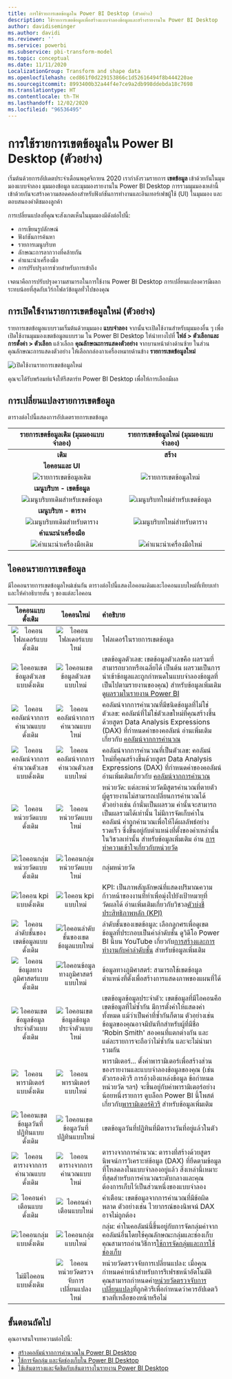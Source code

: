 ```yaml
---
title: การใช้รายการเขตข้อมูลใน Power BI Desktop (ตัวอย่าง)
description: ใช้รายการเขตข้อมูลเพื่อสร้างแบบจำลองข้อมูลและสร้างรายงานใน Power BI Desktop
author: davidiseminger
ms.author: davidi
ms.reviewer: ''
ms.service: powerbi
ms.subservice: pbi-transform-model
ms.topic: conceptual
ms.date: 11/11/2020
LocalizationGroup: Transform and shape data
ms.openlocfilehash: ced861f0d229153866c1d52616494f8b444220ae
ms.sourcegitcommit: 8993400b32a44f4e7ce9a2db998ddebda18c7698
ms.translationtype: HT
ms.contentlocale: th-TH
ms.lasthandoff: 12/02/2020
ms.locfileid: "96536495"
---
```

# <a name="using-the-field-list-in-power-bi-desktop-preview"></a>การใช้รายการเขตข้อมูลใน Power BI Desktop (ตัวอย่าง)

เริ่มต้นด้วยการอัปเดตประจำเดือนพฤศจิกายน 2020 เรากำลังรวมรายการ **เขตข้อมูล** เข้าด้วยกันในมุมมองแบบจำลอง มุมมองข้อมูล และมุมมองรายงานใน Power BI Desktop การรวมมุมมองเหล่านี้เข้าด้วยกันจะสร้างความสอดคล้องสำหรับฟังก์ชันการทำงานและอินเทอร์เฟซผู้ใช้ (UI) ในมุมมอง และตอบสนองคำติชมองลูกค้า

การเปลี่ยนแปลงที่คุณจะสังเกตเห็นในมุมมองมีดังต่อไปนี้:

* การเขียนรูปลักษณ์
* ฟังก์ชันการค้นหา
* รายการเมนูบริบท
* ลักษณะการลากวางที่คล้ายกัน
* คำแนะนำเครื่องมือ
* การปรับปรุงการช่วยสำหรับการเข้าถึง

เจตนาคือการปรับปรุงความสามารถในการใช้งาน Power BI Desktop การเปลี่ยนแปลงควรมีผลกระทบน้อยที่สุดกับเวิร์กโฟลว์ข้อมูลทั่วไปของคุณ

## <a name="enabling-the-new-field-list-preview"></a>การเปิดใช้งานรายการเขตข้อมูลใหม่ (ตัวอย่าง)

รายการเขตข้อมูลแบบรวมเริ่มต้นด้วยมุมมอง **แบบจำลอง** จากนั้นจะเปิดใช้งานสำหรับมุมมองอื่น ๆ เพื่อเปิดใช้งานมุมมองเขตข้อมูลแบบรวม ใน Power BI Desktop ให้นำทางไปที่ **ไฟล์ > ตัวเลือกและการตั้งค่า > ตัวเลือก** แล้วเลือก **คุณลักษณะการแสดงตัวอย่าง** จากบานหน้าต่างด้านซ้าย ในส่วนคุณลักษณะการแสดงตัวอย่าง ให้เลือกกล่องกาเครื่องหมายด้านข้าง **รายการเขตข้อมูลใหม่**

![เปิดใช้งานรายการเขตข้อมูลใหม่](media/desktop-field-list/field-list-01.png)

คุณจะได้รับพร้อมท์แจ้งให้รีสตาร์ท Power BI Desktop เพื่อให้การเลือกมีผล

## <a name="field-list-changes"></a>การเปลี่ยนแปลงรายการเขตข้อมูล

ตารางต่อไปนี้แสดงการอัปเดตรายการเขตข้อมูล 


|**รายการเขตข้อมูลเดิม (มุมมองแบบจำลอง)**  | **รายการเขตข้อมูลใหม่ (มุมมองแบบจำลอง)**  |
|:---------:|:---------:|
|**เดิม** |**สร้าง** |
|**ไอคอนและ UI**       ||
|![รายการเขตข้อมูลเดิม](media/desktop-field-list/field-list-01a.png)     |![รายการเขตข้อมูลใหม่](media/desktop-field-list/field-list-01b.png)    |
|**เมนูบริบท - เขตข้อมูล**       ||
|![เมนูบริบทเดิมสำหรับเขตข้อมูล](media/desktop-field-list/field-list-02a.png)     |![เมนูบริบทใหม่สำหรับเขตข้อมูล](media/desktop-field-list/field-list-02b.png)    |
|**เมนูบริบท - ตาราง**       ||
|![เมนูบริบทเดิมสำหรับตาราง](media/desktop-field-list/field-list-03a.png)     |![เมนูบริบทใหม่สำหรับตาราง](media/desktop-field-list/field-list-03b.png)    |
|**คำแนะนำเครื่องมือ**       ||
|![คำแนะนำเครื่องมือเดิม](media/desktop-field-list/field-list-04a.png)     |![คำแนะนำเครื่องมือใหม่](media/desktop-field-list/field-list-04b.png)    |

## <a name="field-list-icons"></a>ไอคอนรายการเขตข้อมูล

มีไอคอนรายการเขตข้อมูลใหม่เช่นกัน ตารางต่อไปนี้แสดงไอคอนเดิมและไอคอนแบบใหม่ที่เทียบเท่า และให้คำอธิบายสั้น ๆ ของแต่ละไอคอน 


|ไอคอนแบบดั้งเดิม  |ไอคอนใหม่  |คำอธิบาย  |
|:---------:|:---------:|:---------|
|![ไอคอนโฟลเดอร์แบบดั้งเดิม](media/desktop-field-list/field-list-05a.png)     |![ไอคอนโฟลเดอร์แบบใหม่](media/desktop-field-list/field-list-05b.png)           |โฟลเดอร์ในรายการเขตข้อมูล         |
|![ไอคอนเขตข้อมูลตัวเลขแบบดั้งเดิม](media/desktop-field-list/field-list-06a.png)     |![ไอคอนเขตข้อมูลตัวเลขแบบใหม่](media/desktop-field-list/field-list-06b.png)         |เขตข้อมูลตัวเลข: เขตข้อมูลตัวเลขคือ ผลรวมที่สามารถบวกหรือเฉลี่ยได้ เป็นต้น ผลรวมเป็นการนำเข้าข้อมูลและถูกกำหนดในแบบจำลองข้อมูลที่เป็นไปตามรายงานของคุณ) สำหรับข้อมูลเพิ่มเติม ดู[ผลรวมในรายงาน Power BI](../create-reports/service-aggregates.md)         |
|![ไอคอนคอลัมน์จากการคำนวณแบบดั้งเดิม](media/desktop-field-list/field-list-07a.png)     |![ไอคอนคอลัมน์จากการคำนวณแบบใหม่](media/desktop-field-list/field-list-07b.png)         |คอลัมน์จากการคำนวณที่มีชนิดข้อมูลที่ไม่ใช่ตัวเลข: คอลัมน์ที่ไม่ใช่ตัวเลขใหม่ที่คุณสร้างขึ้นด้วยสูตร Data Analysis Expressions (DAX) ที่กำหนดค่าของคอลัมน์ อ่านเพิ่มเติมเกี่ยวกับ [คอลัมน์จากการคำนวณ](desktop-calculated-columns.md)        |
|![ไอคอนคอลัมน์จากการคำนวณตัวเลขแบบดั้งเดิม](media/desktop-field-list/field-list-08a.png)     |![ไอคอนคอลัมน์จากการคำนวณตัวเลขแบบใหม่](media/desktop-field-list/field-list-08b.png)          |คอลัมน์จากการคำนวณที่เป็นตัวเลข: คอลัมน์ใหม่ที่คุณสร้างขึ้นด้วยสูตร Data Analysis Expressions (DAX) ที่กำหนดค่าของคอลัมน์ อ่านเพิ่มเติมเกี่ยวกับ [คอลัมน์จากการคำนวณ](desktop-calculated-columns.md)         |
|![ไอคอนหน่วยวัดแบบดั้งเดิม](media/desktop-field-list/field-list-09a.png)     |![ไอคอนหน่วยวัดแบบใหม่](media/desktop-field-list/field-list-09b.png)          |หน่วยวัด: แต่ละหน่วยวัดมีสูตรคำนวณที่ตายตัว ผู้ดูรายงานไม่สามารถเปลี่ยนการคำนวณได้ ตัวอย่างเช่น ถ้านั่นเป็นผลรวม ค่านั้นจะสามารถเป็นผลรวมได้เท่านั้น ไม่มีการจัดเก็บค่าในคอลัมน์ ค่าถูกคำนวณเพื่อให้ได้ผลลัพธ์อย่างรวดเร็ว ซึ่งขึ้นอยู่กับตำแหน่งที่ตั้งของค่าเหล่านั้นในวิชวลเท่านั้น สำหรับข้อมูลเพิ่มเติม อ่าน [การทำความเข้าใจเกี่ยวกับหน่วยวัด](desktop-measures.md)         |
|![ไอคอนกลุ่มหน่วยวัดแบบดั้งเดิม](media/desktop-field-list/field-list-10a.png)     |![ไอคอนกลุ่มหน่วยวัดแบบใหม่](media/desktop-field-list/field-list-10b.png)         |กลุ่มหน่วยวัด         |
|![ไอคอน kpi แบบดั้งเดิม](media/desktop-field-list/field-list-11a.png)     |![ไอคอน kpi แบบใหม่](media/desktop-field-list/field-list-11b.png)         |KPI: เป็นภาพสัญลักษณ์ที่แสดงปริมาณความก้าวหน้าของงานที่ทำเพื่อมุ่งไปยังเป้าหมายที่วัดผลได้ อ่านเพิ่มเติมเกี่ยวกับวิชวล[ตัวบ่งชี้ประสิทธิภาพหลัก (KPI)](../visuals/power-bi-visualization-kpi.md)         |
|![ไอคอนลำดับชั้นของเขตข้อมูลแบบดั้งเดิม](media/desktop-field-list/field-list-12a.png)     |![ไอคอนลำดับชั้นของเขตข้อมูลแบบใหม่](media/desktop-field-list/field-list-12b.png)           |ลำดับชั้นของเขตข้อมูล: เลือกลูกศรเพื่อดูเขตข้อมูลที่ประกอบเป็นค่าลำดับชั้น ดูวิดีโอ Power BI นี้บน YouTube เกี่ยวกับ[การสร้างและการทำงานกับค่าลำดับชั้น](https://www.youtube.com/watch?v=q8WDUAiTGeU) สำหรับข้อมูลเพิ่มเติม         |
|![ไอคอนข้อมูลทางภูมิศาสตร์แบบดั้งเดิม](media/desktop-field-list/field-list-13a.png)     |![ไอคอนข้อมูลทางภูมิศาสตร์แบบใหม่](media/desktop-field-list/field-list-13b.png)         |ข้อมูลทางภูมิศาสตร์: สามารถใช้เขตข้อมูลตำแหน่งที่ตั้งเพื่อสร้างการแสดงภาพของแผนที่ได้         |
|![ไอคอนเขตข้อมูลข้อมูลประจำตัวแบบดั้งเดิม](media/desktop-field-list/field-list-14a.png)     |![ไอคอนเขตข้อมูลข้อมูลประจำตัวแบบใหม่](media/desktop-field-list/field-list-14b.png)          |เขตข้อมูลข้อมูลประจำตัว: เขตข้อมูลที่มีไอคอนคือเขตข้อมูลที่ไม่ซ้ำกัน มีการตั้งค่าให้แสดงค่าทั้งหมด แม้ว่าเป็นค่าที่ซ้ำกันก็ตาม ตัวอย่างเช่น ข้อมูลของคุณอาจมีบันทึกสำหรับผู้ที่มีชื่อ 'Robin Smith' สองคนที่แตกต่างกัน และแต่ละรายการจะถือว่าไม่ซ้ำกัน และจะไม่นำมารวมกัน         |
|![ไอคอนพารามิเตอร์แบบดั้งเดิม](media/desktop-field-list/field-list-15a.png)     |![ไอคอนพารามิเตอร์แบบใหม่](media/desktop-field-list/field-list-15b.png)          |พารามิเตอร์... ตั้งค่าพารามิเตอร์เพื่อสร้างส่วนของรายงานและแบบจำลองข้อมูลของคุณ (เช่น ตัวกรองคิวรี การอ้างอิงแหล่งข้อมูล ข้อกำหนดหน่วยวัด ฯลฯ) จะขึ้นอยู่กับค่าพารามิเตอร์อย่างน้อยหนึ่งรายการ ดูบล็อก Power BI นี้โพสต์เกี่ยวกับ[พารามิเตอร์คิวรี](https://powerbi.microsoft.com/blog/deep-dive-into-query-parameters-and-power-bi-templates/) สำหรับข้อมูลเพิ่มเติม         |
|![ไอคอนเขตข้อมูลวันที่ปฏิทินแบบดั้งเดิม](media/desktop-field-list/field-list-16a.png)     |![ไอคอนเขตข้อมูลวันที่ปฏิทินแบบใหม่](media/desktop-field-list/field-list-16b.png)         |เขตข้อมูลวันที่ปฏิทินที่มีตารางวันที่อยู่แล้วในตัว         |
|![ไอคอนตารางจากการคำนวณแบบดั้งเดิม](media/desktop-field-list/field-list-17a.png)     |![ไอคอนตารางจากการคำนวณแบบใหม่](media/desktop-field-list/field-list-17b.png)          |ตารางจากการคำนวณ: ตารางที่สร้างด้วยสูตรนิพจน์การวิเคราะห์ข้อมูล (DAX) ที่ยึดตามข้อมูลที่โหลดลงในแบบจำลองอยู่แล้ว สิ่งเหล่านี้เหมาะที่สุดสำหรับการคำนวณระดับกลางและคุณต้องการเก็บไว้เป็นส่วนหนึ่งของแบบจำลอง         |
|![ไอคอนคำเตือนแบบดั้งเดิม](media/desktop-field-list/field-list-18a.png)     |![ไอคอนคำเตือนแบบใหม่](media/desktop-field-list/field-list-18b.png)         |คำเตือน: เขตข้อมูลจากการคำนวณที่มีข้อผิดพลาด ตัวอย่างเช่น ไวยากรณ์ของนิพจน์ DAX อาจไม่ถูกต้อง         |
|![ไอคอนกลุ่มแบบดั้งเดิม](media/desktop-field-list/field-list-19a.png)     |![ไอคอนกลุ่มแบบใหม่](media/desktop-field-list/field-list-19b.png)         |กลุ่ม: ค่าในคอลัมน์นี้ขึ้นอยู่กับการจัดกลุ่มค่าจากคอลัมน์อื่นโดยใช้คุณลักษณะกลุ่มและช่องเก็บ คุณสามารถอ่านวิธีการ[ใช้การจัดกลุ่มและการใช้ช่องเก็บ](../create-reports/desktop-grouping-and-binning.md)         |
| ไม่มีไอคอนแบบดั้งเดิม    |![ไอคอนหน่วยวัดตรวจจับการเปลี่ยนแปลงใหม่](media/desktop-field-list/field-list-20b.png)          |หน่วยวัดตรวจจับการเปลี่ยนแปลง: เมื่อคุณกำหนดค่าหน้าสำหรับการรีเฟรชหน้าอัตโนมัติ คุณสามารถกำหนดค่า[หน่วยวัดตรวจจับการเปลี่ยนแปลง](../create-reports/desktop-grouping-and-binning.md)ที่ถูกคิวรีเพื่อกำหนดว่าควรอัปเดตวิชวลที่เหลือของหน้าหรือไม่         |


## <a name="next-steps"></a>ขั้นตอนถัดไป

คุณอาจสนใจบทความต่อไปนี้:

* [สร้างคอลัมน์จากการคำนวณใน Power BI Desktop](desktop-calculated-columns.md)
* [ใช้การจัดกลุ่ม และจัดช่องเก็บใน Power BI Desktop](../create-reports/desktop-grouping-and-binning.md)
* [ใช้เส้นตารางและจัดชิดกับเส้นตารางในรายงาน Power BI Desktop](../create-reports/desktop-gridlines-snap-to-grid.md)

